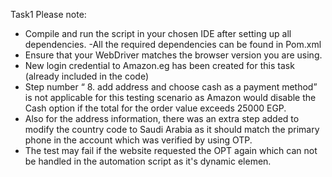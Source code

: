 Task1
Please note: 
- Compile and run the script in your chosen IDE after setting up all dependencies.
-All the required dependencies can be found in Pom.xml 
- Ensure that your WebDriver matches the browser version you are using.
-  New login credential to Amazon.eg has been created for this task (already included in the code)
-  Step number “ 8. add address and choose cash as a payment method” is not applicable for this testing scenario as Amazon would disable the Cash option if the  total for the order value exceeds 25000 EGP.
- Also for the address information, there was an extra step added to modify the country code  to Saudi Arabia as it should match the primary phone in the account which was verified by using OTP. 
- The test may fail if the website requested the OPT again which can not be handled in the automation script as it's dynamic elemen. 
